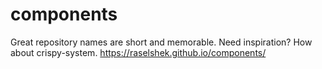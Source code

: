 # components
Great repository names are short and memorable. Need inspiration? How about crispy-system.
https://raselshek.github.io/components/
